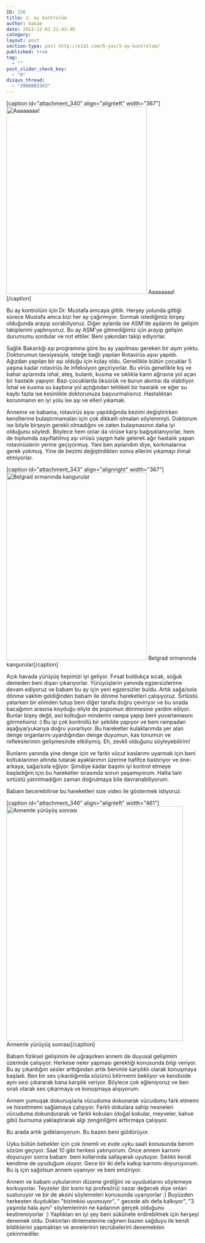 ```yaml
---
ID: 336
title: 3. ay kontrolüm
author: babam
date: 2013-12-03 21:43:48
category:
layout: post
section-type: post http://e1a5.com/0-yas/3-ay-kontrolum/
published: true
tag:
  - ""
post_slider_check_key:
  - "0"
disqus_thread:
  - "3900803343"
---
```

[caption id="attachment_340" align="alignleft" width="367"]<a href="http://e1a5.com/wp-content/uploads/2013/12/aaaa.jpg"><img class=" wp-image-340 " src="http://e1a5.com/wp-content/uploads/2013/12/aaaa.jpg" alt="Aaaaaaaa!" width="367" height="490" /></a> Aaaaaaaa![/caption]

Bu ay kontrolüm için Dr. Mustafa amcaya gittik. Herşey yolunda gittiği sürece Mustafa amca bizi her ay çağırmıyor. Sormak istediğimiz birşey olduğunda arayıp sorabiliyoruz. Diğer aylarda ise ASM'de aşılarım ile gelişim takiplerimi yaptırıyoruz. Bu ay ASM'ye gitmediğimiz için arayıp gelişim durumumu sordular ve not ettiler. Beni yakından takip ediyorlar.

Sağlık Bakanlığı aşı programına göre bu ay yapılması gereken bir aşım yoktu. Doktorumun tavsiyesiyle, isteğe bağlı yapılan Rotavirüs aşısı yapıldı. Ağızdan yapılan bir aşı olduğu için kolay oldu. Genellikle bütün çocuklar 5 yaşına kadar rotavirüs ile infeksiyon geçiriyorlar. Bu virüs genellikle kış ve bahar aylarında ishal, ateş, bulantı, kusma ve sıklıkla karın ağrısına yol açan bir hastalık yapıyor. Bazı çocuklarda öksürük ve burun akıntısı da olabiliyor. İshal ve kusma su kaybına yol açtığından tehlikeli bir hastalık ve eğer su kaybı fazla ise kesinlikle doktorunuza başvurmalısınız. Hastalıktan korunmanın en iyi yolu ise aşı ve elleri yıkamak.

Anneme ve babama, rotavirüs aşısı yapıldığında bezimi değiştirirken kendilerine bulaştırmamaları için çok dikkatli olmaları söylenmişti. Doktorum ise böyle birşeyin gerekli olmadığını ve zaten bulaşmasının daha iyi olduğunu söyledi. Böylece hem onlar da virüse karşı bağışıklanıyorlar, hem de toplumda zayıflatılmış aşı virüsü yaygın hale gelerek ağır hastalık yapan rotavirüslerin yerine geçiyormuş. Yani ben aşılandım diye, korkmalarına gerek yokmuş. Yine de bezimi değiştirdikten sonra ellerini yıkamayı ihmal etmiyorlar.

[caption id="attachment_343" align="alignright" width="367"]<a href="http://e1a5.com/wp-content/uploads/2013/12/belgrad.jpg"><img class=" wp-image-343 " src="http://e1a5.com/wp-content/uploads/2013/12/belgrad.jpg" alt="Belgrad ormanında kangurular" width="367" height="490" /></a> Belgrad ormanında kangurular[/caption]

Açık havada yürüyüş hepimizi iyi geliyor. Fırsat buldukça sıcak, soğuk demeden beni dışarı çıkarıyorlar. Yürüyüşlerin yanında egzersizlerime devam ediyoruz ve babam bu ay için yeni egzersizler buldu. Artık sağa/sola dönme vaktim geldiğinden babam ile dönme hareketleri çalışıyoruz. Sırtüstü yatarken bir elimden tutup beni diğer tarafa doğru çeviriyor ve bu sırada bacağımın arasına koyduğu eliyle de popomun dönmesine yardım ediyor. Bunlar bişey değil, asıl koltuğun minderini rampa yapıp beni yuvarlamasını görmelisiniz :) Bu işi çok kontrollü bir şekilde yapıyor ve beni rampadan aşağıya/yukarıya doğru yuvarlıyor. Bu hareketler kulaklarımda yer alan denge organlarını uyardığından denge duyumun, kas tonumun ve reflekslerimin gelişmesinde etkiliymiş. Eh, zevkli olduğunu söyleyebilirim!

Bunların yanında yine denge için ve farklı vücut kaslarımı uyarmak için beni koltuklarımın altında tutarak ayaklarımın üzerine hafifçe bastırıyor ve öne-arkaya, sağa/sola eğiyor. Şimdiye kadar başımı iyi kontrol etmeye başladığım için bu hareketler sırasında sorun yaşamıyorum. Hatta tam sırtüstü yatırılmadığım zaman doğrulmaya bile davranabiliyorum.

Babam becerebilirse bu hareketleri size video ile göstermek istiyoruz.

[caption id="attachment_346" align="alignleft" width="461"]<a href="http://e1a5.com/wp-content/uploads/2013/12/annemle_ormanda.jpg"><img class=" wp-image-346 " src="http://e1a5.com/wp-content/uploads/2013/12/annemle_ormanda.jpg" alt="Annemle yürüyüş sonrası" width="461" height="614" /></a> Annemle yürüyüş sonrası[/caption]

Babam fiziksel gelişimim ile uğraşırken annem de duyusal gelişimim üzerinde çalışıyor. Herkese neler yapması gerektiği konusunda bilgi veriyor. Bu ay çıkardığım sesler arttığından artık benimle karşılıklı olarak konuşmaya başladı. Ben bir ses çıkardığımda sözümü bitirmemi bekliyor ve kendiside aynı sesi çıkararak bana karşılık veriyor. Böylece çok eğleniyoruz ve ben sıralı olarak ses çıkarmaya ve konuşmaya alışıyorum.

Annem yumuşak dokunuşlarla vücuduma dokunarak vücudumu fark etmemi ve hissetmemi sağlamaya çalışıyor. Farklı dokulara sahip nesneleri vücuduma dokundurarak ve farklı kokuları (doğal kokular, meyveler, kahve gibi) burnuma yaklaştırarak algı zenginliğimi arttırmaya çalışıyor.

Bu arada artık gıdıklanıyorum. Bu bazen beni güldürüyor.

Uyku bütün bebekler için çok önemli ve evde uyku saati konusunda benim sözüm geçiyor. Saat 10 gibi herkesi yatırıyorum. Önce annem karnımı doyuruyor sonra babam  beni kollarında sallayarak uyutuyor. Sıklıklı kendi kendime de uyuduğum oluyor. Gece bir iki defa kalkıp karnımı doyuruyorum. Bu iş için sağolsun annem uyanıyor ve beni emziriyor.

Annem ve babam uykularımın düzene girdiğini ve uyuduklarını söylemeye korkuyorlar. Teyzeler (bir kısmı tıp profesörü) nazar değecek diye onları susturuyor ve bir de aksini söylemeleri konusunda uyarıyorlar :) Buyüzden herkesten duydukları "bizimkisi uyumuyor", " gecede altı defa kalkıyor", "3 yaşında hala aynı" söylemlerinin ne kadarının gerçek olduğunu kestiremiyorlar :) Yaptıkları en iyi şey beni sükünete erdirebilmek için herşeyi denemek oldu. Doktorları dinlemelerine rağmen bazen sağduyu ile kendi bildiklerini yapmaktan ve annelerinin tecrübelerini denemekten çekinmediler.
